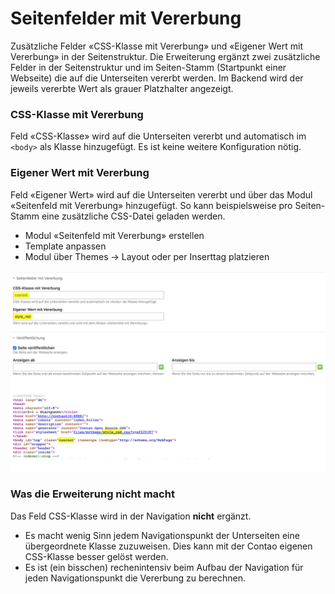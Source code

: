 # Seitenfelder mit Vererbung

Zusätzliche Felder «CSS-Klasse mit Vererbung» und «Eigener Wert mit Vererbung» in der Seitenstruktur. Die Erweiterung ergänzt zwei zusätzliche Felder in der Seitenstruktur und im Seiten-Stamm (Startpunkt einer Webseite) die auf die Unterseiten vererbt werden. Im Backend wird der jeweils vererbte Wert als grauer Platzhalter angezeigt.

### CSS-Klasse mit Vererbung
Feld «CSS-Klasse» wird auf die Unterseiten vererbt und automatisch im `<body>` als Klasse hinzugefügt. Es ist keine weitere Konfiguration nötig.

### Eigener Wert mit Vererbung
Feld «Eigener Wert» wird auf die Unterseiten vererbt und über das Modul «Seitenfeld mit Vererbung» hinzugefügt. So kann beispielsweise pro Seiten-Stamm eine zusätzliche CSS-Datei geladen werden.
- Modul «Seitenfeld mit Vererbung» erstellen
- Template anpassen
- Modul über Themes -> Layout oder per Inserttag platzieren

![alt text](https://github.com/delirius/contao-pagefieldinherit/blob/main/screen.jpg?raw=true)

### Was die Erweiterung nicht macht
Das Feld CSS-Klasse wird in der Navigation **nicht** ergänzt.
- Es macht wenig Sinn jedem Navigationspunkt der Unterseiten eine übergeordnete Klasse zuzuweisen. Dies kann mit der Contao eigenen CSS-Klasse besser gelöst werden.
- Es ist (ein bisschen) rechenintensiv beim Aufbau der Navigation für jeden Navigationspunkt die Vererbung zu berechnen.
